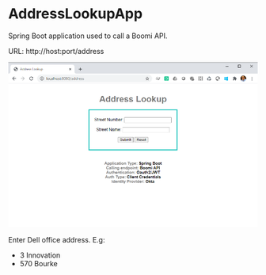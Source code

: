 # AddressLookupApp

Spring Boot application used to call a Boomi API.

URL: http://host:port/address

![Alt text](/docs/AddressLookupApp_1.png?raw=true "Interface")

Enter Dell office address. E.g:

- 3 Innovation
- 570 Bourke